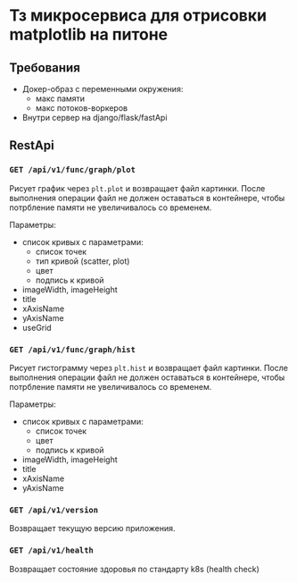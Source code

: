 # Тз микросервиса для отрисовки matplotlib на питоне

## Требования

* Докер-образ с переменными окружения:
    * макс памяти
    * макс потоков-воркеров
* Внутри сервер на django/flask/fastApi

## RestApi

### ```GET /api/v1/func/graph/plot```

Рисует график через ```plt.plot``` и возвращает файл картинки.
После выполнения операции файл не должен оставаться в контейнере, чтобы потрбление памяти не увеличивалось со временем.

Параметры:

* список кривых с параметрами:
    * список точек
    * тип кривой (scatter, plot)
    * цвет
    * подпись к кривой
* imageWidth, imageHeight
* title
* xAxisName
* yAxisName
* useGrid

### ```GET /api/v1/func/graph/hist```

Рисует гистограмму через ```plt.hist``` и возвращает файл картинки.
После выполнения операции файл не должен оставаться в контейнере, чтобы потрбление памяти не увеличивалось со временем.

Параметры:

* список кривых с параметрами:
    * список точек
    * цвет
    * подпись к кривой
* imageWidth, imageHeight
* title
* xAxisName
* yAxisName

### ```GET /api/v1/version```

Возвращает текущую версию приложения.

### ```GET /api/v1/health```

Возвращает состояние здоровья по стандарту k8s (health check)
